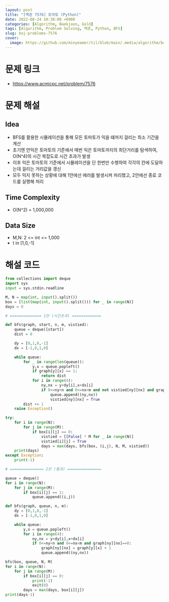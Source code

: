 ```yaml
---
layout: post
title: "[백준 7576] 토마토 (Python)"
date: 2022-08-24 10:38:00 +0900
categories: [Algorithm, Baekjoon, Gold]
tags: [Algorithm, Problem Solving, 백준, Python, BFS]
slug: boj-problems-7576
cover:
  image: https://github.com/minyeamer/til/blob/main/.media/algorithm/boj-logo.png?raw=true
---
```


# 문제 링크
- https://www.acmicpc.net/problem/7576

# 문제 해설

## Idea
- BFS를 활용한 시뮬레이션을 통해 모든 토마토가 익을 떄까지 걸리는 최소 기간을 계산
- 초기엔 안익은 토마토의 기준에서 매번 익은 토마토까지의 최단거리를 탐색하여,   
  O(N^4)의 시간 복잡도로 시간 초과가 발생
- 이후 익은 토마토의 기준에서 시뮬레이션을 단 한번만 수행하여 각각의 칸에 도달하는데 걸리는 거리값을 갱신
- 모두 익지 못하는 상황에 대해 1안에선 에러를 발생시켜 처리했고, 2안에선 종료 코드를 실행해 처리

## Time Complexity
- O(N^2) = 1,000,000

## Data Size
- M,N: 2 <= int <= 1,000
- t in [1,0,-1]

# 해설 코드

```python
from collections import deque
import sys
input = sys.stdin.readline

M, N = map(int, input().split())
box = [list(map(int, input().split())) for _ in range(N)]
days = 0

# ============== 1안 (시간초과) =============

def bfs(graph, start, n, m, vistied):
    queue = deque([start])
    dist = 0

    dy = [0,1,0,-1]
    dx = [-1,0,1,0]

    while queue:
        for _ in range(len(queue)):
            y,x = queue.popleft()
            if graph[y][x] == 1:
                return dist
            for i in range(4):
                ny,nx = y+dy[i],x+dx[i]
                if 0<=ny<n and 0<=nx<m and not vistied[ny][nx] and graph[ny][nx]!=-1:
                    queue.append((ny,nx))
                    vistied[ny][nx] = True
        dist += 1
    raise Exception()

try:
    for i in range(N):
        for j in range(M):
            if box[i][j] == 0:
                vistied = [[False] * M for _ in range(N)]
                vistied[i][j] = True
                days = max(days, bfs(box, (i,j), N, M, vistied))
    print(days)
except Exception:
    print(-1)

# =============== 2안 (통과) ===============

queue = deque()
for i in range(N):
    for j in range(M):
        if box[i][j] == 1:
            queue.append((i,j))

def bfs(graph, queue, n, m):
    dy = [0,1,0,-1]
    dx = [-1,0,1,0]

    while queue:
        y,x = queue.popleft()
        for i in range(4):
            ny,nx = y+dy[i],x+dx[i]
            if 0<=ny<n and 0<=nx<m and graph[ny][nx]==0:
                graph[ny][nx] = graph[y][x] + 1
                queue.append((ny,nx))

bfs(box, queue, N, M)
for i in range(N):
    for j in range(M):
        if box[i][j] == 0:
            print(-1)
            exit(0)
        days = max(days, box[i][j])
print(days-1)
```